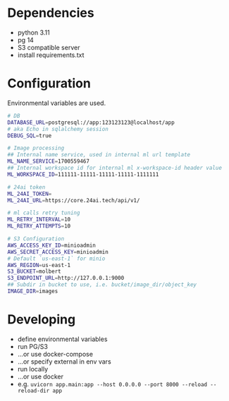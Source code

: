 # Dependencies
- python 3.11
- pg 14
- S3 compatible server
- install requirements.txt

# Configuration
Environmental variables are used.

```Bash
# DB
DATABASE_URL=postgresql://app:123123123@localhost/app
# aka Echo in sqlalchemy session
DEBUG_SQL=true

# Image processing
## Internal name service, used in internal ml url template
ML_NAME_SERVICE=1700559467
## Internal workspace id for internal ml x-workspace-id header value
ML_WORKSPACE_ID=111111-11111-11111-11111-1111111

# 24ai token
ML_24AI_TOKEN=
ML_24AI_URL=https://core.24ai.tech/api/v1/

# ml calls retry tuning
ML_RETRY_INTERVAL=10
ML_RETRY_ATTEMPTS=10

# S3 Configuration
AWS_ACCESS_KEY_ID=minioadmin
AWS_SECRET_ACCESS_KEY=minioadmin
# Default `us-east-1` for minio
AWS_REGION=us-east-1
S3_BUCKET=molbert
S3_ENDPOINT_URL=http://127.0.0.1:9000
## Subdir in bucket to use, i.e. bucket/image_dir/object_key
IMAGE_DIR=images

```

# Developing

- define environmental variables
- run PG/S3
- ...or use docker-compose
- ...or specify external in env vars
- run locally 
- ...or use docker
- e.g. `uvicorn app.main:app --host 0.0.0.0 --port 8000 --reload --reload-dir app`


